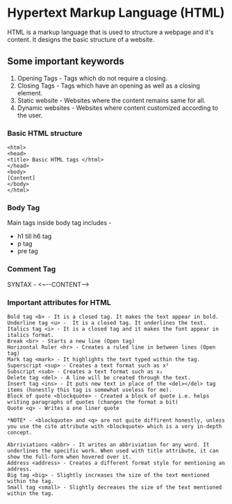 # Hypertext Markup Language (HTML)

HTML is a markup language that is used to structure a webpage and it's content. It designs the basic structure of a website.


## Some important keywords
1. Opening Tags -  Tags which do not require a closing.
2. Closing Tags - Tags which have an opening as well as a closing element.
3. Static website - Websites where the content remains same for all.
4. Dynamic websites - Websites where content customized according to the user.


### Basic HTML structure 
```
<html>
<head>
<title> Basic HTML tags </html>
</head>
<body>
[Content]
</body>
</html>
```


### Body Tag

Main tags inside body tag includes -
- h1 till h6 tag
- p tag
- pre tag


### Comment Tag
SYNTAX - <~--CONTENT-->


### Important attributes for HTML
```
Bold tag <b> - It is a closed tag. It makes the text appear in bold.
Underline tag <u> -  It is a closed tag. It underlines the text.
Italics tag <i> - It is a closed tag and it makes the font appear in italics format.
Break <br> - Starts a new line (Open tag)
Horizontal Ruler <hr> - Creates a ruled line in between lines (Open tag)
Mark tag <mark> - It highlights the text typed within the tag.
Superscript <sup> - Creates a text format such as x² 
Subscript <sub> - Creates a text format such as x₂
Delete tag <del> - A line will be created through the text.
Insert tag <ins> - It puts new text in place of the <del></del> tag items (honestly this tag is somewhat useless for me).
Block of quote <blockquote> - Created a block of quote i.e. helps writing paragraphs of quotes (changes the format a bit)
Quote <q> - Writes a one liner quote

*NOTE* - <blockquote> and <q> are not quite diffirent honestly, unless you use the cite attribute with <blockquote> which is a very in-depth concept.

Abrriviations <abbr> - It writes an abbriviation for any word. It underlines the specific work. When used with title attribute, it can show the full-form when hovered over it.
Address <address> - Creates a different format style for mentioning an address.
Big tag <big> - Slightly increases the size of the text mentioned within the tag.
Small tag <small> - Slightly decreases the size of the text mentioned within the tag.
